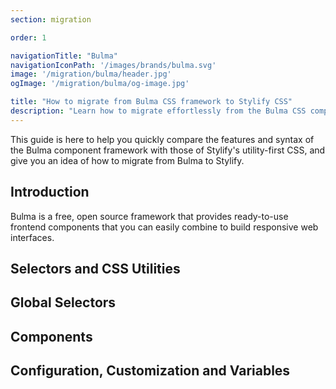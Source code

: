 ```yaml
---
section: migration

order: 1

navigationTitle: "Bulma"
navigationIconPath: '/images/brands/bulma.svg'
image: '/migration/bulma/header.jpg'
ogImage: '/migration/bulma/og-image.jpg'

title: "How to migrate from Bulma CSS framework to Stylify CSS"
description: "Learn how to migrate effortlessly from the Bulma CSS component framework to Stylify's utility-first CSS and code faster with less code."
---
```


This guide is here to help you quickly compare the features and syntax of the Bulma component framework with those of Stylify's utility-first CSS, and give you an idea of how to migrate from Bulma to Stylify.

<MigrationNote></MigrationNote>

## Introduction
Bulma is a free, open source framework that provides ready-to-use frontend components that you can easily combine to build responsive web interfaces.

<MigrationStylifyDescription></MigrationStylifyDescription>

## Selectors and CSS Utilities

<migration-code-block image="bulma.svg">
<template #tool>

Bulma provides CSS utilities for properties like color, spacing, typography, visibility, etc:

```html
<div class="
	has-text-white
	mb-4 px-1
	is-capitalized
"></div>
```

</template>
<template #stylify>

<MigrationStylifySelectors></MigrationStylifySelectors>

</template>
</migration-code-block>


## Global Selectors

<migration-code-block image="bulma.svg">
<template #tool>

I could not find any information suggesting that  Bulma provides something like dynamic Global Selectors.

</template>
<template #stylify>

<MigrationStylifyCustomSelectors></MigrationStylifyCustomSelectors>

</template>
</migration-code-block>

## Components
<migration-code-block image="bulma.svg">
<template #tool>

Bulma is a framework based on components. Therefore, there are plenty of components, such as buttons, badges, forms, tables, menus, etc:

```html
<input class="input is-primary">
<aside class="menu">
	<p class="menu-label">General</p>
	<ul class="menu-list">
		<li><a>Dashboard</a></li>
	</ul>
</aside>
```

</template>
<template #stylify>

<MigrationStylifyComponents></MigrationStylifyComponents>

</template>
</migration-code-block>

## Configuration, Customization and Variables
<migration-code-block image="bulma.svg">
<template #tool>

Bulma is configured through SCSS variables within an import file and the theme is generated during a build process:

```css
// Set your brand colors
$purple: #8A4D76;
// ...

// Update Bulma's global variables
$family-sans-serif: "Nunito", sans-serif;
// ...

// Update some of Bulma's component variables
$body-background-color: $beige-lighter;
// ...

// Import only what you need from Bulma
@import "../node_modules/bulma/sass/utilities/_all.sass";
@import "../node_modules/bulma/sass/base/_all.sass";
// ...
```

</template>
<template #stylify>

<MigrationStylifyVariables></MigrationStylifyVariables>

</template>
</migration-code-block>

<migration-page-footer></migration-page-footer>
